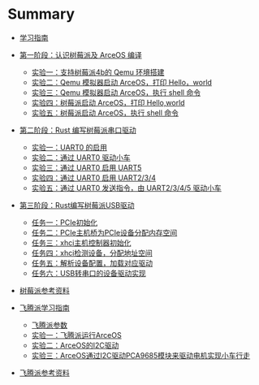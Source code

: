 # Summary

- [学习指南](./chapter_0.md)
- [第一阶段：认识树莓派及 ArceOS 编译](./chapter_1.0.md)
  - [实验一：支持树莓派4b的 Qemu 环境搭建](./chapter_1.1.md)
  - [实验二：Qemu 模拟器启动 ArceOS，打印 Hello，world](./chapter_1.2.md)
  - [实验三：Qemu 模拟器启动 ArceOS，执行 shell 命令](./chapter_1.3.md)
  - [实验四：树莓派启动 ArceOS，打印 Hello,world](./chapter_1.4.md)
  - [实验五：树莓派启动 ArceOS，执行 shell 命令](./chapter_1.5.md)
- [第二阶段：Rust 编写树莓派串口驱动](./chapter_2.0.md)
  - [实验一：UART0 的启用](./chapter_2.1.md)
  - [实验二：通过 UART0 驱动小车](./chapter_2.2.md)
  - [实验三：通过 UART0 启用 UART5](./chapter_2.3.md)
  - [实验四：通过 UART0 启用 UART2/3/4](./chapter_2.4.md)
  - [实验五：通过 UART0 发送指令，由 UART2/3/4/5 驱动小车](./chapter_2.5.md)
- [第三阶段：Rust编写树莓派USB驱动](./chapter_3.0.md)
  - [任务一：PCIe初始化](./chapter_3.1.md)
  - [任务二：PCIe主机桥为PCIe设备分配内存空间](./chapter_3.2.md)
  - [任务三：xhci主机控制器初始化](./chapter_3.3.md)
  - [任务四：xhci检测设备，分配地址空间](./chapter_3.4.md)
  - [任务五：解析设备配置，加载对应驱动](./chapter_3.5.md)
  - [任务六：USB转串口的设备驱动实现](./chapter_3.6.md)
- [树莓派参考资料](./chapter_0.0.md)

- [飞腾派学习指南](./chapter_0.1.md)
  - [飞腾派参数](./chapter_5.0.md)
  - [实验一：飞腾派运行ArceOS](./chapter_5.1.md)
  - [实验二：ArceOS的I2C驱动](./chapter_5.2.md)
  - [实验三：ArceOS通过I2C驱动PCA9685模块来驱动电机实现小车行走](./chapter_5.3.md)
- [飞腾派参考资料](./chapter_0.00.md) 
  <!-- - [任务零：环境搭建 C语言内核模块的编译和测试](./chapter_3.1.md)
  <!-- - [任务一：R4L e10000 网卡驱动代码内核模块编译](./chapter_3.2.md)
  <!-- - [任务二：Linux 6.1 + R4L e10000网卡驱动 在 Qemu 中运行](./chapter_3.3.md)
  <!-- - [任务三：R4L virtio-net 网卡驱动代码内核模块编译](./chapter_3.4.md)
  <!-- - [任务四：Linux 6.1 + R4L virtio-net 网卡驱动 在 Qemu 中运行](./chapter_3.5.md)
  <!-- - [任务五：R4L + dwc 网卡驱动 在 Hw204 Linux 6.1 中运行](./chapter_3.6.md) -->
<!-- - [第四阶段：Rust LDD 网卡驱动规范设计（6.1-6.20）](./chapter_4.0.md) -->
  <!-- - [任务一：两套驱动代码分析对比，输出技术分析文档](./chapter_4.1.md) -->
  <!-- - [任务二：设计并提出 Rust LDD 网卡驱动规范和接口标准](./chapter_4.2.md) -->
<!-- - [第五阶段：基线版本1.0和技术架构2.0（6.20-7.1）](./chapter_5.0.md) -->
  <!-- - [任务一：Rust LDD 并入基线版本1.0的代码主分支中](./chapter_5.1.md) -->
  <!-- - [任务二：Rust LDD 写入技术架构2.0的设计文档和PPT中](./chapter_5.2.md) -->
<!-- - [第六阶段：技术架构2.0的拓展开发（7.1-9.1）](./chapter_5.3.md) -->
  <!-- - [任务一：支持树莓派ARM系列开发板（采购）](./chapter_5.4.md) -->
  <!-- - [任务二：支持平头哥RISC-V芯片开发板（厂家赞助）](./chapter_5.5.md) -->
  <!-- - [任务三：支持地平线J3/J5系列开发板（厂家赞助）](./chapter_5.6.md) -->
  <!-- - [任务四：支持黑芝麻C1200最新芯片开发板（需要争取）](./chapter_5.7.md) -->
